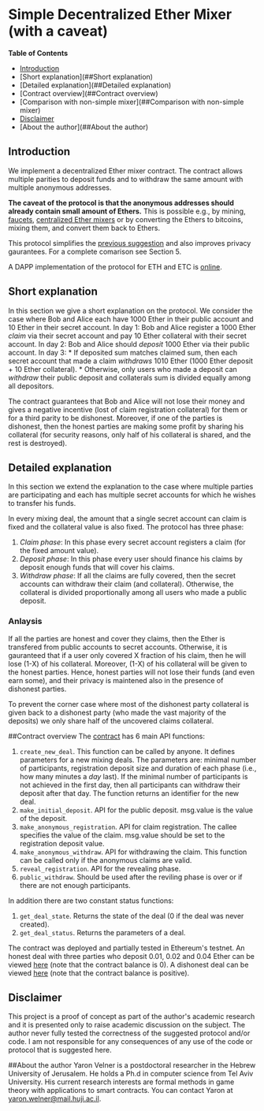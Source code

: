 # Simple Decentralized Ether Mixer (with a caveat)
**Table of Contents**
- [Introduction](##Introduction)
- [Short explanation](##Short explanation)
- [Detailed explanation](##Detailed explanation)
- [Contract overview](##Contract overview)
- [Comparison with non-simple mixer](##Comparison with non-simple mixer)
- [Disclaimer](##Disclaimer)
- [About the author](##About the author)

## Introduction
We implement a decentralized Ether mixer contract.
The contract allows multiple parities to deposit funds and to withdraw the same amount with multiple anonymous addresses.

**The caveat of the protocol is that the anonymous addresses should already contain small amount of Ethers.**
This is possible e.g., by mining, [faucets](https://cryptojunction.com/top-10-ethereum-faucets-2016/), [centralized Ether mixers](https://ethermixer.com/) or by converting the Ethers to bitcoins, mixing them, and convert them back to Ethers.

This protocol simplifies the [previous suggestion](https://github.com/yaronvel/smart_contracts/tree/master/mixer) and also improves privacy gaurantees.
For a complete comarison see Section 5.

A DAPP implementation of the protocol for ETH and ETC is [online](https://dmixer.github.io/).
## Short explanation
In this section we give a short explanation on the protocol.
We consider the case where Bob and Alice each have 1000 Ether in their public account and 10 Ether in their secret account.
In day 1: Bob and Alice register a 1000 Ether *claim* via their secret account and pay 10 Ether collateral with their secret account.
In day 2: Bob and Alice should *deposit* 1000 Ether via their public account.
In day 3: * If deposited sum matches claimed sum, then each secret account that made a claim *withdraws* 1010 Ether (1000 Ether deposit + 10 Ether collateral). 
	  * Otherwise, only users who made a deposit can *withdraw* their public deposit and collaterals sum is divided equally among all depositors.

The contract guarantees that Bob and Alice will not lose their money and gives a negative incentive (lost of claim registration collateral) for them or for a third parity to be dishonest.
Moreover, if one of the parties is dishonest, then the honest parties are making some profit by sharing his collateral (for security reasons, only half of his collateral is shared, and the rest is destroyed).

## Detailed explanation
In this section we extend the explanation to the case where multiple parties are participating and each has multiple secret accounts for which he wishes to transfer his funds.

In every mixing deal, the amount that a single secret account can claim is fixed and the collateral value is also fixed.
The protocol has three phase:
1. *Claim phase*: In this phase every secret account registers a claim (for the fixed amount value).
2. *Deposit phase*: In this phase every user should finance his claims by deposit enough funds that will cover his claims.
3. *Withdraw phase*: If all the claims are fully covered, then the secret accounts can withdraw their claim (and collateral). Otherwise, the collateral is divided proportionally among all users who made a public deposit.

### Anlaysis
If all the parties are honest and cover they claims, then the Ether is transfered from public accounts to secret accounts.
Otherwise, it is gauranteed that if a user only covered X fraction of his claim, then he will lose (1-X) of his collateral.
Moreover, (1-X) of his collateral will be given to the honest parties.
Hence, honest parties will not lose their funds (and even earn some), and their privacy is maintened also in the presence of dishonest parties.

To prevent the corner case where most of the dishonest party collateral is given back to a dishonest party (who made the vast majority of the deposits) we only share half of the uncovered claims collateral.

##Contract overview
The [contract](https://github.com/yaronvel/smart_contracts/blob/master/mixer/mix.sol) has 6 main API functions:
1. `create_new_deal`. This function can be called by anyone. It defines parameters for a new mixing deals. The parameters are: minimal number of participants, registration deposit size and duration of each phase (i.e., how many minutes a *day* last).
If the minimal number of participants is not achieved in the first day, then all participants can withdraw their deposit after that day.
The function returns an identifier for the new deal.
2. `make_initial_deposit`. API for the public deposit. msg.value is the value of the deposit.
3. `make_anonymous_registration`. API for claim registration. The callee specifies the value of the claim. msg.value should be set to the registration deposit value.
4. `make_anonymous_withdraw`. API for withdrawing the claim. This function can be called only if the anonymous claims are valid.
5. `reveal_registration`. API for the revealing phase.
6. `public_withdraw`. Should be used after the reviling phase is over or if there are not enough participants.

In addition there are two constant status functions:
1. `get_deal_state`. Returns the state of the deal (0 if the deal was never created).
2. `get_deal_status`. Returns the parameters of a deal.

The contract was deployed and partially tested in Ethereum's testnet.
An honest deal with three parties who deposit 0.01, 0.02 and 0.04 Ether can be viewed [here](http://testnet.etherscan.io/address/0x69959957894d25adac7ca8ebe65ada16d85072be) (note that the contract balance is 0).
A dishonest deal can be viewed [here](http://testnet.etherscan.io/address/0x9315e8f087b9a4df0ea1dc8e19ec641de4c19c03) (note that the contract balance is positive).

## Disclaimer
This project is a proof of concept as part of the author's academic research and it is presented only to raise academic discussion on the subject.
The author never fully tested the correctness of the suggested protocol and/or code.
I am not responsible for any consequences of any use of the code or protocol that is suggested here.

##About the author
Yaron Velner is a postdoctoral researcher in the Hebrew University of Jerusalem.
He holds a Ph.d in computer science from Tel Aviv University.
His current research interests are formal methods in game theory with applications to smart contracts.
You can contact Yaron at yaron.welner@mail.huji.ac.il.

